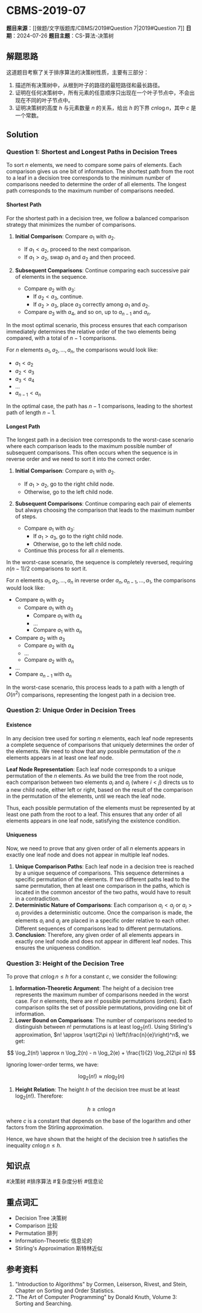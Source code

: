 # CBMS-2019-07

**题目来源**：[[做题/文字版题库/CBMS/2019#Question 7|2019#Question 7]]
**日期**：2024-07-26
**题目主题**：CS-算法-决策树

## 解题思路

这道题目考察了关于排序算法的决策树性质，主要有三部分：

1. 描述所有决策树中，从根到叶子的路径的最短路径和最长路径。
2. 证明在任何决策树中，所有元素的任意顺序只出现在一个叶子节点中，不会出现在不同的叶子节点中。
3. 证明决策树的高度 $h$ 与元素数量 $n$ 的关系，给出 $h$ 的下界 $c n \log n$，其中 $c$ 是一个常数。

## Solution

### Question 1: Shortest and Longest Paths in Decision Trees

To sort $n$ elements, we need to compare some pairs of elements. Each comparison gives us one bit of information. The shortest path from the root to a leaf in a decision tree corresponds to the minimum number of comparisons needed to determine the order of all elements. The longest path corresponds to the maximum number of comparisons needed.

#### Shortest Path

For the shortest path in a decision tree, we follow a balanced comparison strategy that minimizes the number of comparisons.

1. **Initial Comparison**: Compare $a_1$ with $a_2$.
   - If $a_1 < a_2$, proceed to the next comparison.
   - If $a_1 > a_2$, swap $a_1$ and $a_2$ and then proceed.

2. **Subsequent Comparisons**: Continue comparing each successive pair of elements in the sequence.
   - Compare $a_2$ with $a_3$:
     - If $a_2 < a_3$, continue.
     - If $a_2 > a_3$, place $a_3$ correctly among $a_1$ and $a_2$.
   - Compare $a_3$ with $a_4$, and so on, up to $a_{n-1}$ and $a_n$.

In the most optimal scenario, this process ensures that each comparison immediately determines the relative order of the two elements being compared, with a total of $n-1$ comparisons.

For $n$ elements $a_1, a_2, \ldots, a_n$, the comparisons would look like:

- $a_1 < a_2$
- $a_2 < a_3$
- $a_3 < a_4$
- $\ldots$
- $a_{n-1} < a_n$

In the optimal case, the path has $n-1$ comparisons, leading to the shortest path of length $n-1$.

#### Longest Path

The longest path in a decision tree corresponds to the worst-case scenario where each comparison leads to the maximum possible number of subsequent comparisons. This often occurs when the sequence is in reverse order and we need to sort it into the correct order.

1. **Initial Comparison**: Compare $a_1$ with $a_2$.
   - If $a_1 > a_2$, go to the right child node.
   - Otherwise, go to the left child node.

2. **Subsequent Comparisons**: Continue comparing each pair of elements but always choosing the comparison that leads to the maximum number of steps.
   - Compare $a_1$ with $a_3$:
     - If $a_1 > a_3$, go to the right child node.
     - Otherwise, go to the left child node.
   - Continue this process for all $n$ elements.

In the worst-case scenario, the sequence is completely reversed, requiring $n(n-1)/2$ comparisons to sort it.

For $n$ elements $a_1, a_2, \ldots, a_n$ in reverse order $a_n, a_{n-1}, \ldots, a_1$, the comparisons would look like:

- Compare $a_1$ with $a_2$
  - Compare $a_1$ with $a_3$
    - Compare $a_1$ with $a_4$
    - $\ldots$
    - Compare $a_1$ with $a_n$
- Compare $a_2$ with $a_3$
  - Compare $a_2$ with $a_4$
  - $\ldots$
  - Compare $a_2$ with $a_n$
- $\ldots$
- Compare $a_{n-1}$ with $a_n$

In the worst-case scenario, this process leads to a path with a length of $O(n^2)$ comparisons, representing the longest path in a decision tree.

### Question 2: Unique Order in Decision Trees

#### Existence

In any decision tree used for sorting $n$ elements, each leaf node represents a complete sequence of comparisons that uniquely determines the order of the elements. We need to show that any possible permutation of the $n$ elements appears in at least one leaf node.

**Leaf Node Representation**: Each leaf node corresponds to a unique permutation of the $n$ elements. As we build the tree from the root node, each comparison between two elements $a_i$ and $a_j$ (where $i < j$) directs us to a new child node, either left or right, based on the result of the comparison in the permutation of the elements, until we reach the leaf node.

Thus, each possible permutation of the elements must be represented by at least one path from the root to a leaf. This ensures that any order of all elements appears in one leaf node, satisfying the existence condition.

#### Uniqueness

Now, we need to prove that any given order of all $n$ elements appears in exactly one leaf node and does not appear in multiple leaf nodes.

1. **Unique Comparison Paths**: Each leaf node in a decision tree is reached by a unique sequence of comparisons. This sequence determines a specific permutation of the elements. If two different paths lead to the same permutation, then at least one comparison in the paths, which is located in the common ancestor of the two paths, would have to result in a contradiction.
2. **Deterministic Nature of Comparisons**: Each comparison $a_i < a_j$ or $a_i > a_j$ provides a deterministic outcome. Once the comparison is made, the elements $a_i$ and $a_j$ are placed in a specific order relative to each other. Different sequences of comparisons lead to different permutations.
3. **Conclusion**: Therefore, any given order of all elements appears in exactly one leaf node and does not appear in different leaf nodes. This ensures the uniqueness condition.

### Question 3: Height of the Decision Tree

To prove that $c n \log n \leq h$ for a constant $c$, we consider the following:

1. **Information-Theoretic Argument**: The height of a decision tree represents the maximum number of comparisons needed in the worst case. For $n$ elements, there are $n!$ possible permutations (orders). Each comparison splits the set of possible permutations, providing one bit of information.
2. **Lower Bound on Comparisons**: The number of comparisons needed to distinguish between $n!$ permutations is at least $\log_2(n!)$. Using Stirling's approximation, $n! \approx \sqrt{2\pi n} \left(\frac{n}{e}\right)^n$, we get:

$$
   \log_2(n!) \approx n \log_2(n) - n \log_2(e) + \frac{1}{2} \log_2(2\pi n)
$$

Ignoring lower-order terms, we have:

$$
   \log_2(n!) \approx n \log_2(n)
$$

1. **Height Relation**: The height $h$ of the decision tree must be at least $\log_2(n!)$. Therefore:

$$
   h \geq c n \log n
$$

   where $c$ is a constant that depends on the base of the logarithm and other factors from the Stirling approximation.

Hence, we have shown that the height of the decision tree $h$ satisfies the inequality $c n \log n \leq h$.

## 知识点

#决策树 #排序算法 #复杂度分析 #信息论

## 重点词汇

- Decision Tree 决策树
- Comparison 比较
- Permutation 排列
- Information-Theoretic 信息论的
- Stirling's Approximation 斯特林近似

## 参考资料

1. "Introduction to Algorithms" by Cormen, Leiserson, Rivest, and Stein, Chapter on Sorting and Order Statistics.
2. "The Art of Computer Programming" by Donald Knuth, Volume 3: Sorting and Searching.
